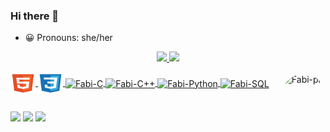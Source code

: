 ### Hi there 👋
- 😀 Pronouns: she/her
<div align="center">
  <a href="https://github.com/Fabiads">
  <img height="180em" src="https://github-readme-stats.vercel.app/api?username=Fabiads&show_icons=true&theme=dracula&include_all_commits=true&count_private=true"/>
  <img height="180em" src="https://github-readme-stats.vercel.app/api/top-langs/?username=Fabiads&layout=compact&langs_count=7&theme=dracula"/>
</div>
  
<div style="display: inline_block"><br>
  <img align="center" alt="Fabi-HTML" height="30" width="40" src="https://raw.githubusercontent.com/devicons/devicon/master/icons/html5/html5-original.svg">
  <img align="center" alt="Fabi-CSS" height="30" width="40" src="https://raw.githubusercontent.com/devicons/devicon/master/icons/css3/css3-original.svg">
  <img align="center" alt="Fabi-C" height="30" width="40" src="https://cdn.jsdelivr.net/gh/devicons/devicon/icons/c/c-original.svg">
  <img align="center" alt="Fabi-C++" height="30" width="40" src="https://cdn.jsdelivr.net/gh/devicons/devicon/icons/cplusplus/cplusplus-original.svg">
  <img align="center" alt="Fabi-Python" height="40" width="50" src="https://cdn.jsdelivr.net/gh/devicons/devicon/icons/python/python-original.svg">
  <img align="center" alt="Fabi-SQL" height="40" width="50" src="https://cdn.jsdelivr.net/gh/devicons/devicon/icons/postgresql/postgresql-original.svg">
  <img align="right" alt="Fabi-pic" height="150" style="border-radius:50px;" src="https://cdn.discordapp.com/attachments/911831234949283951/1003458965427998730/download20220700202842.png">
</div>
  
##
  
 <div> 
  <a href="https://www.linkedin.com/in/fabiola-augusta-dahlke-spredemann-555002196/" target="_blank"><img src="https://img.shields.io/badge/-LinkedIn-%230077B5?style=for-the-badge&logo=linkedin&logoColor=white" target="_blank"></a> 
  <a href="https://www.hackerrank.com/fabispredemann" target="_blank"><img src="https://img.shields.io/badge/-Hackerrank-2EC866?style=for-the-badge&logo=HackerRank&logoColor=white" target="_blank"></a>
  <a href = "mailto:fabispredemann@gmail.com"><img src="https://img.shields.io/badge/-Gmail-%23333?style=for-the-badge&logo=gmail&logoColor=white" target="_blank"></a>
 </div>
